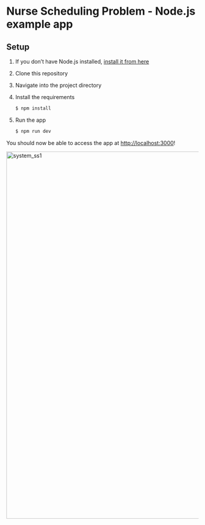 # Nurse Scheduling Problem - Node.js example app

## Setup

1. If you don’t have Node.js installed, [install it from here](https://nodejs.org/en/)

2. Clone this repository

3. Navigate into the project directory

4. Install the requirements

   ```bash
   $ npm install
   ```
   
5. Run the app

   ```bash
   $ npm run dev
   ```

You should now be able to access the app at [http://localhost:3000](http://localhost:3000)! 

<img width="960" alt="system_ss1" src="https://user-images.githubusercontent.com/56334497/227811533-1b6e5d43-5bdb-4a1e-a79d-a4d030a73ddf.png">
